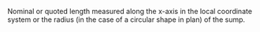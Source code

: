Nominal or quoted length measured along the x-axis in the local coordinate system or the radius (in the case of a circular shape in plan) of the sump.